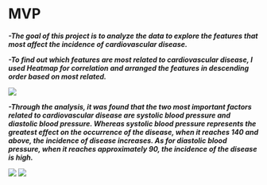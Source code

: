 # **MVP**

**_-The goal of this project is to analyze the data to explore the features that most affect the incidence of cardiovascular disease._**

**_-To find out which features are most related to cardiovascular disease, I used Heatmap for correlation and arranged the features in descending order based on most related._**

![](https://github.com/jameela-masar/T5-EDA-Cardiovascular/blob/main/Images/Heatmap_c.png)

**_-Through the analysis, it was found that the two most important factors related to cardiovascular disease are systolic blood pressure and diastolic blood pressure. Whereas systolic blood pressure represents the greatest effect on the occurrence of the disease, when it reaches 140 and above, the incidence of disease increases. As for diastolic blood pressure, when it reaches approximately 90, the incidence of the disease is high._**

![](https://github.com/jameela-masar/T5-EDA-Cardiovascular/blob/main/Images/ap_hi_c.png)    ![](https://github.com/jameela-masar/T5-EDA-Cardiovascular/blob/main/ap_lo_c.png)
